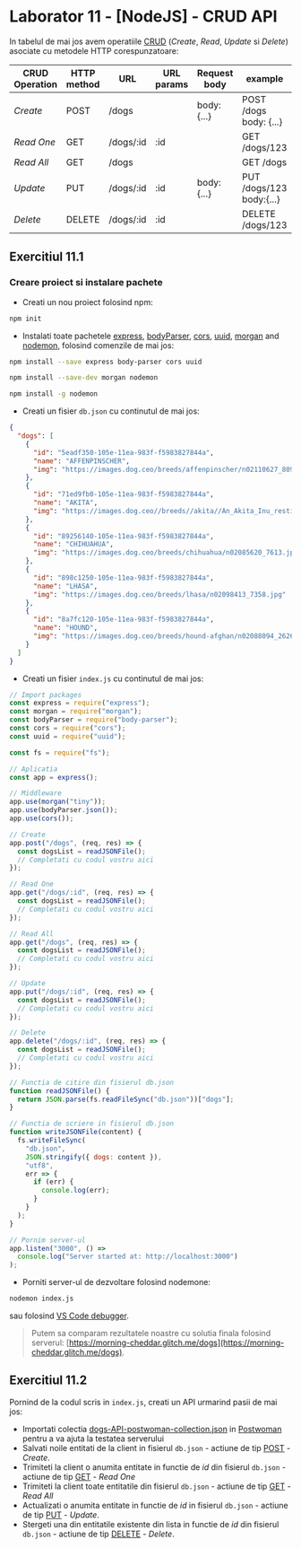 # Laborator 11 - [NodeJS] - CRUD API

In tabelul de mai jos avem operatiile [CRUD](https://www.codecademy.com/articles/what-is-crud) (_Create_, _Read_, _Update_ si _Delete_) asociate cu metodele HTTP corespunzatoare:

| CRUD Operation | HTTP method | URL       | URL params | Request body | example                  |
| -------------- | ----------- | --------- | ---------- | ------------ | ------------------------ |
| _Create_       | POST        | /dogs     |            | body: {...}  | POST /dogs body: {...}   |
| _Read One_     | GET         | /dogs/:id | :id        |              | GET /dogs/123            |
| _Read All_     | GET         | /dogs     |            |              | GET /dogs                |
| _Update_       | PUT         | /dogs/:id | :id        | body: {...}  | PUT /dogs/123 body:{...} |
| _Delete_       | DELETE      | /dogs/:id | :id        |              | DELETE /dogs/123         |

## Exercitiul 11.1

### Creare proiect si instalare pachete

- Creati un nou proiect folosind npm:

```bash
npm init
```

- Instalati toate pachetele [express](https://expressjs.com/), [bodyParser](https://github.com/expressjs/body-parser), [cors](https://expressjs.com/en/resources/middleware/cors.html), [uuid](https://github.com/kelektiv/node-uuid#readme), [morgan](https://github.com/expressjs/morgan) and [nodemon](https://nodemon.io/), folosind comenzile de mai jos:

```bash
npm install --save express body-parser cors uuid
```

```bash
npm install --save-dev morgan nodemon
```

```bash
npm install -g nodemon
```

- Creati un fisier `db.json` cu continutul de mai jos:

```json
{
  "dogs": [
    {
      "id": "5eadf350-105e-11ea-983f-f5983827844a",
      "name": "AFFENPINSCHER",
      "img": "https://images.dog.ceo/breeds/affenpinscher/n02110627_8099.jpg"
    },
    {
      "id": "71ed9fb0-105e-11ea-983f-f5983827844a",
      "name": "AKITA",
      "img": "https://images.dog.ceo//breeds//akita//An_Akita_Inu_resting.jpg"
    },
    {
      "id": "89256140-105e-11ea-983f-f5983827844a",
      "name": "CHIHUAHUA",
      "img": "https://images.dog.ceo/breeds/chihuahua/n02085620_7613.jpg"
    },
    {
      "id": "898c1250-105e-11ea-983f-f5983827844a",
      "name": "LHASA",
      "img": "https://images.dog.ceo/breeds/lhasa/n02098413_7358.jpg"
    },
    {
      "id": "8a7fc120-105e-11ea-983f-f5983827844a",
      "name": "HOUND",
      "img": "https://images.dog.ceo/breeds/hound-afghan/n02088094_2626.jpg"
    }
  ]
}
```

- Creati un fisier `index.js` cu continutul de mai jos:

```javascript
// Import packages
const express = require("express");
const morgan = require("morgan");
const bodyParser = require("body-parser");
const cors = require("cors");
const uuid = require("uuid");

const fs = require("fs");

// Aplicatia
const app = express();

// Middleware
app.use(morgan("tiny"));
app.use(bodyParser.json());
app.use(cors());

// Create
app.post("/dogs", (req, res) => {
  const dogsList = readJSONFile();
  // Completati cu codul vostru aici
});

// Read One
app.get("/dogs/:id", (req, res) => {
  const dogsList = readJSONFile();
  // Completati cu codul vostru aici
});

// Read All
app.get("/dogs", (req, res) => {
  const dogsList = readJSONFile();
  // Completati cu codul vostru aici
});

// Update
app.put("/dogs/:id", (req, res) => {
  const dogsList = readJSONFile();
  // Completati cu codul vostru aici
});

// Delete
app.delete("/dogs/:id", (req, res) => {
  const dogsList = readJSONFile();
  // Completati cu codul vostru aici
});

// Functia de citire din fisierul db.json
function readJSONFile() {
  return JSON.parse(fs.readFileSync("db.json"))["dogs"];
}

// Functia de scriere in fisierul db.json
function writeJSONFile(content) {
  fs.writeFileSync(
    "db.json",
    JSON.stringify({ dogs: content }),
    "utf8",
    err => {
      if (err) {
        console.log(err);
      }
    }
  );
}

// Pornim server-ul
app.listen("3000", () =>
  console.log("Server started at: http://localhost:3000")
);
```

- Porniti server-ul de dezvoltare folosind nodemone:

```bash
nodemon index.js
```

sau folosind [VS Code debugger](https://code.visualstudio.com/docs/nodejs/nodejs-debugging).

> Putem sa comparam rezultatele noastre cu solutia finala folosind serverul: [https://morning-cheddar.glitch.me/dogs](https://morning-cheddar.glitch.me/dogs).

## Exercitiul 11.2

Pornind de la codul scris in `index.js`, creati un API urmarind pasii de mai jos:

- Importati colectia [dogs-API-postwoman-collection.json](dogs-API-postwoman-collection.json) in [Postwoman](https://postwoman.io/) pentru a va ajuta la testatea serverului
- Salvati noile entitati de la client in fisierul `db.json` - actiune de tip [POST](https://spring.io/understanding/REST#post) - _Create_.
- Trimiteti la client o anumita entitate in functie de _id_ din fisierul `db.json` - actiune de tip [GET](https://spring.io/understanding/REST#get) - _Read One_
- Trimiteti la client toate entitatile din fisierul `db.json` - actiune de tip [GET](https://spring.io/understanding/REST#get) - _Read All_
- Actualizati o anumita entitate in functie de _id_ in fisierul `db.json` - actiune de tip [PUT](https://spring.io/understanding/REST#put) - _Update_.
- Stergeti una din entitatile existente din lista in functie de _id_ din fisierul `db.json` - actiune de tip [DELETE](https://spring.io/understanding/REST#delete) - _Delete_.
